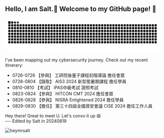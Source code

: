 ## Hello, I am Salt.🧂 Welcome to my GitHub page! 👋

<!--
**HeyMrSalt/HeyMrSalt** is a ✨ _special_ ✨ repository because its `README.md` (this file) appears on your GitHub profile.

Here are some ideas to get you started:

- 🔭 I’m currently working on ...
- 🌱 I’m currently learning ...
- 👯 I’m looking to collaborate on ...
- 🤔 I’m looking for help with ...
- 💬 Ask me about ...
- 📫 How to reach me: ...
- 😄 Pronouns: ...
- ⚡ Fun fact: ...
-->

![snake gif](https://raw.githubusercontent.com/HeyMrSalt/HeyMrSalt/output/github-contribution-grid-snake.svg)

I've been mapping out my cybersecurity journey. Check out my recent itinerary:

- 0726-0726 【參與】 工研院後量子課程初階導論 擔任會眾
- 0728-0804 【錄取】 AIS3 2024 新型態暑期課程 擔任學員
- 0810-0810 【考試】 iPAS中級考試 證照考試
- 0823-0824 【參與】 HITCON CMT 2024 擔任會眾
- 0826-0828 【參與】 NISRA Enlightened 2024 擔任學員
- 0829-0830 【擔任】 第三十四屆全國資安會議 CISE 2024 擔任工作人員

Hey there! Great to meet U. Let's convo it up 😄\
--- Edited by Salt in 20240819          
<p align="left"> <img src="https://komarev.com/ghpvc/?username=heymrsalt&color=green&style=flat" alt="heymrsalt" /> </p>


